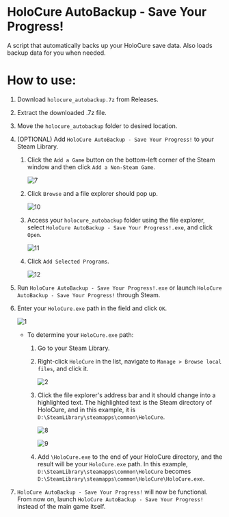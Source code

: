 # HoloCure AutoBackup - Save Your Progress!
A script that automatically backs up your HoloCure save data. Also loads backup data for you when needed.

# How to use:
1. Download ```holocure_autobackup.7z``` from Releases.
2. Extract the downloaded .7z file.
3. Move the ```holocure_autobackup``` folder to desired location.
4. (OPTIONAL) Add ```HoloCure AutoBackup - Save Your Progress!``` to your Steam Library.
    1. Click the ```Add a Game``` button on the bottom-left corner of the Steam window and then click ```Add a Non-Steam Game```.

       ![7](https://github.com/idrdrayku/HoloCure-AutoBackup/assets/143723408/4c8d977d-c3c3-49be-a6c3-92cbc17eb933)

    2. Click ```Browse``` and a file explorer should pop up.

       ![10](https://github.com/idrdrayku/HoloCure-AutoBackup/assets/143723408/158beb05-c25f-45fa-8fa4-7febe5c2c86d)

    3. Access your ```holocure_autobackup``` folder using the file explorer, select ```HoloCure AutoBackup - Save Your Progress!.exe```, and click ```Open```.

       ![11](https://github.com/idrdrayku/HoloCure-AutoBackup/assets/143723408/e078b537-df93-46ed-b47c-5a38c0be5020)

    4. Click ```Add Selected Programs```.

       ![12](https://github.com/idrdrayku/HoloCure-AutoBackup/assets/143723408/4d95b89f-f955-45b4-a44b-d6501d643c9f)

5. Run ```HoloCure AutoBackup - Save Your Progress!.exe``` or launch ```HoloCure AutoBackup - Save Your Progress!``` through Steam.
6. Enter your ```HoloCure.exe``` path in the field and click ```OK```.

   ![1](https://github.com/idrdrayku/HoloCure_AutoBackup/assets/143723408/7b591788-3300-41f3-ace6-2526464ff2f2)

    - To determine your ```HoloCure.exe``` path:
        1. Go to your Steam Library.
        2. Right-click ```HoloCure``` in the list, navigate to ```Manage > Browse local files```, and click it.

           ![2](https://github.com/idrdrayku/HoloCure-AutoBackup/assets/143723408/5ad19b25-bb09-4a97-9c05-7db0944327c9)

        3. Click the file explorer's address bar and it should change into a highlighted text. The highlighted text is the Steam directory of HoloCure, and in this example, it is ```D:\SteamLibrary\steamapps\common\HoloCure```.
           
           ![8](https://github.com/idrdrayku/HoloCure-AutoBackup/assets/143723408/9d2f53f8-f0c3-4148-a49b-02e0ecc281e6)

           ![9](https://github.com/idrdrayku/HoloCure-AutoBackup/assets/143723408/acdb149d-22e2-4932-b716-12704b2b1562)

        4. Add ```\HoloCure.exe``` to the end of your HoloCure directory, and the result will be your ```HoloCure.exe``` path. In this example, ```D:\SteamLibrary\steamapps\common\HoloCure``` becomes ```D:\SteamLibrary\steamapps\common\HoloCure\HoloCure.exe```.
7. ```HoloCure AutoBackup - Save Your Progress!``` will now be functional. From now on, launch ```HoloCure AutoBackup - Save Your Progress!``` instead of the main game itself.
